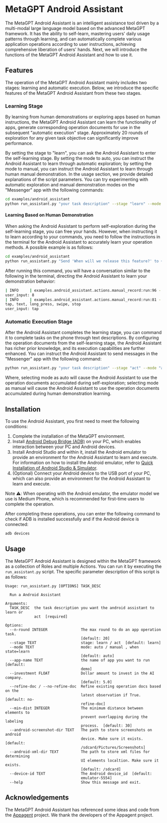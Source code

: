 # MetaGPT Android Assistant

The MetaGPT Android Assistant is an intelligent assistance tool driven by a multi-modal large language model based on the advanced MetaGPT framework.
It has the ability to self-learn, mastering users' daily usage patterns through learning, and can automatically complete various application operations according to user instructions, achieving comprehensive liberation of users' hands.
Next, we will introduce the functions of the MetaGPT Android Assistant and how to use it.

## Features

The operation of the MetaGPT Android Assistant mainly includes two stages: learning and automatic execution. Below, we introduce the specific features of the MetaGPT Android Assistant from these two stages.

### Learning Stage

By learning from human demonstrations or exploring apps based on human instructions, the MetaGPT Android Assistant can learn the functionality of apps, generate corresponding operation documents for use in the subsequent "automatic execution" stage. Approximately 20 rounds of exploration for any given task objective can significantly improve performance.

By setting the stage to "learn", you can ask the Android Assistant to enter the self-learning stage. By setting the mode to auto, you can instruct the Android Assistant to learn through automatic exploration; by setting the mode to manual, you can instruct the Android Assistant to learn through human manual demonstration. In the usage section, we provide detailed explanations of the script parameters.
You can try experimenting with automatic exploration and manual demonstration modes on the "Messenger" app with the following commands:

```bash
cd examples/android_assistant
python run_assistant.py "your task description" --stage "learn" --mode "auto or manual" --app-name "Messenger"
```

#### Learning Based on Human Demonstration
When asking the Android Assistant to perform self-exploration during the self-learning stage, you can free your hands. However, when instructing it to learn according to your commands, you need to follow the instructions in the terminal for the Android Assistant to accurately learn your operation methods.
A possible example is as follows:

```bash
cd examples/android_assistant
python run_assistant.py "Send 'When will we release this feature?' to +86 8888888" --stage "learn" --mode "manual" --app-name "Messenger"
```

After running this command, you will have a conversation similar to the following in the terminal, directing the Android Assistant to learn your demonstration behavior:

```bash
| INFO     | examples.android_assistant.actions.manual_record:run:96 - Which element do you want to tap? Choose a numeric tag from 1 to 11:
user_input: 8
| INFO     | examples.android_assistant.actions.manual_record:run:81 - Choose one of the following actions you want to perform on the current screen:
tap, text, long_press, swipe, stop
user_input: tap
```

### Automatic Execution Stage
After the Android Assistant completes the learning stage, you can command it to complete tasks on the phone through text descriptions. By configuring the operation documents from the self-learning stage, the Android Assistant has richer prior knowledge, and its execution capabilities are further enhanced.
You can instruct the Android Assistant to send messages in the "Messenger" app with the following command:
```bash
python run_assistant.py "your task description" --stage "act" --mode "auto or manual" --app-name "Messenger"
```
Where, selecting mode as auto will cause the Android Assistant to use the operation documents accumulated during self-exploration; selecting mode as manual will cause the Android Assistant to use the operation documents accumulated during human demonstration learning.

## Installation
To use the Android Assistant, you first need to meet the following conditions:
1. Complete the installation of the MetaGPT environment.
2. Install [Android Debug Bridge (ADB)](https://developer.android.com/tools/adb?hl=zh-cn) on your PC, which enables interaction between your PC and Android devices.
3. Install Android Studio and within it, install the Android emulator to provide an environment for the Android Assistant to learn and execute. For information on how to install the Android emulator, refer to [Quick Installation of Android Studio & Simulator](https://dev.weixin.qq.com/docs/framework/dev/framework/env/android-simulator.html).
4. (Optional) Connect your Android device to the USB port of your PC, which can also provide an environment for the Android Assistant to learn and execute.

Note ⚠️: When operating with the Android emulator, the emulator model we use is Medium Phone, which is recommended for first-time users to complete the operation.

After completing these operations, you can enter the following command to check if ADB is installed successfully and if the Android device is connected:
```bash
adb devices
```

## Usage
The MetaGPT Android Assistant is designed within the MetaGPT framework as a collection of Roles and multiple Actions. You can run it by executing the `run_assistant.py` script. The specific parameter description of this script is as follows:
```text
Usage: run_assistant.py [OPTIONS] TASK_DESC

  Run a Android Assistant

Arguments:
  TASK_DESC  the task description you want the android assistant to learn or
             act  [required]

Options:
  --n-round INTEGER               The max round to do an app operation task.
                                  [default: 20]
  --stage TEXT                    stage: learn / act  [default: learn]
  --mode TEXT                     mode: auto / manual , when state=learn
                                  [default: auto]
  --app-name TEXT                 the name of app you want to run  [default:
                                  demo]
  --investment FLOAT              Dollar amount to invest in the AI company.
                                  [default: 5.0]
  --refine-doc / --no-refine-doc  Refine existing operation docs based on the
                                  latest observation if True.  [default: no-
                                  refine-doc]
  --min-dist INTEGER              The minimum distance between elements to
                                  prevent overlapping during the labeling
                                  process.  [default: 30]
  --android-screenshot-dir TEXT   The path to store screenshots on android
                                  device. Make sure it exists.  [default:
                                  /sdcard/Pictures/Screenshots]
  --android-xml-dir TEXT          The path to store xml files for determining
                                  UI elements localtion. Make sure it exists.
                                  [default: /sdcard]
  --device-id TEXT                The Android device_id  [default:
                                  emulator-5554]
  --help                          Show this message and exit.
```

## Acknowledgements
The MetaGPT Android Assistant has referenced some ideas and code from the [Appagent](https://github.com/mnotgod96/AppAgent) project. We thank the developers of the Appagent project.

